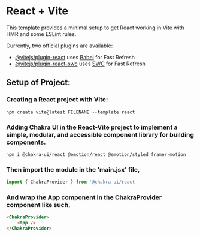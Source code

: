 # React + Vite

This template provides a minimal setup to get React working in Vite with HMR and some ESLint rules.

Currently, two official plugins are available:

- [@vitejs/plugin-react](https://github.com/vitejs/vite-plugin-react/blob/main/packages/plugin-react/README.md) uses [Babel](https://babeljs.io/) for Fast Refresh
- [@vitejs/plugin-react-swc](https://github.com/vitejs/vite-plugin-react-swc) uses [SWC](https://swc.rs/) for Fast Refresh

## Setup of Project:

### Creating a React project with Vite:

```npm create vite@latest FILENAME --template react```

### Adding Chakra UI in the React-Vite project to implement a simple, modular, and accessible component library for building components.

```npm i @chakra-ui/react @emotion/react @emotion/styled framer-motion```

### Then import the module in the 'main.jsx' file,

```javascript
import { ChakraProvider } from '@chakra-ui/react
```
### And wrap the App component in the ChakraProvider component like such,


```HTML
<ChakraProvider>
    <App />
</ChakraProvider>

